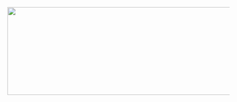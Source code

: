 
<p align="center">
  <img width="600" height="200" src="https://media.tenor.com/VI0QRnHvsQsAAAAC/noot-noot-meme-noot-noot.gif">
</p>

